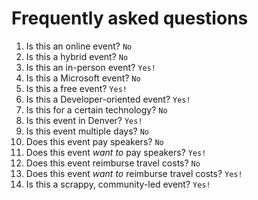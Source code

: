 # Frequently asked questions

1. Is this an online event? `No`
1. Is this a hybrid event? `No`
1. Is this an in-person event? `Yes!`
1. Is this a Microsoft event? `No`
1. Is this a free event? `Yes!`
1. Is this a Developer-oriented event? `Yes!`
1. Is this for a certain technology? `No`
1. Is this event in Denver? `Yes!`
1. Is this event multiple days? `No`
1. Does this event pay speakers? `No`
1. Does this event _want to_ pay speakers? `Yes!`
1. Does this event reimburse travel costs? `No`
1. Does this event _want to_ reimburse travel costs? `Yes!`
1. Is this a scrappy, community-led event? `Yes!`
